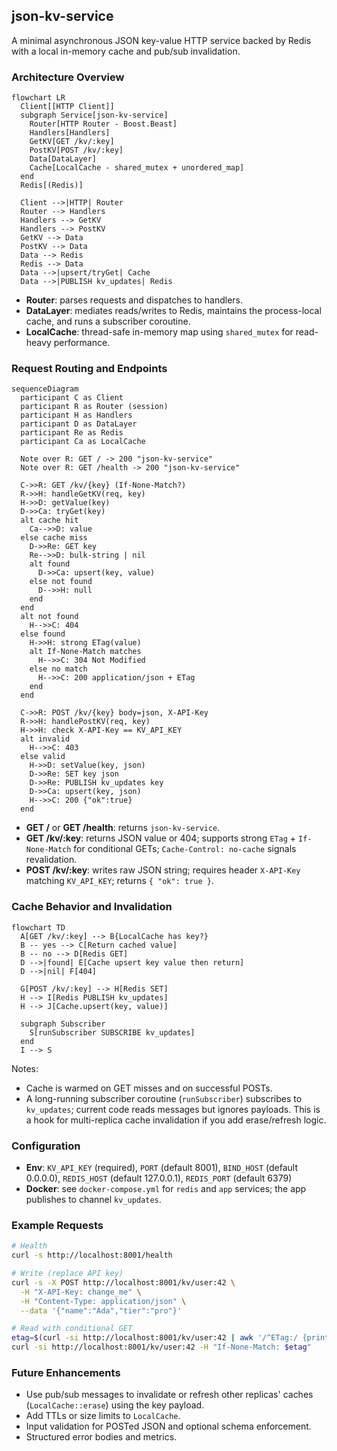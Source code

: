 ## json-kv-service

A minimal asynchronous JSON key-value HTTP service backed by Redis with a local in-memory cache and pub/sub invalidation.

### Architecture Overview
```mermaid
flowchart LR
  Client[[HTTP Client]]
  subgraph Service[json-kv-service]
    Router[HTTP Router - Boost.Beast]
    Handlers[Handlers]
    GetKV[GET /kv/:key]
    PostKV[POST /kv/:key]
    Data[DataLayer]
    Cache[LocalCache - shared_mutex + unordered_map]
  end
  Redis[(Redis)]

  Client -->|HTTP| Router
  Router --> Handlers
  Handlers --> GetKV
  Handlers --> PostKV
  GetKV --> Data
  PostKV --> Data
  Data --> Redis
  Redis --> Data
  Data -->|upsert/tryGet| Cache
  Data -->|PUBLISH kv_updates| Redis
```

- **Router**: parses requests and dispatches to handlers.
- **DataLayer**: mediates reads/writes to Redis, maintains the process-local cache, and runs a subscriber coroutine.
- **LocalCache**: thread-safe in-memory map using `shared_mutex` for read-heavy performance.

### Request Routing and Endpoints
```mermaid
sequenceDiagram
  participant C as Client
  participant R as Router (session)
  participant H as Handlers
  participant D as DataLayer
  participant Re as Redis
  participant Ca as LocalCache

  Note over R: GET / -> 200 "json-kv-service"
  Note over R: GET /health -> 200 "json-kv-service"

  C->>R: GET /kv/{key} (If-None-Match?)
  R->>H: handleGetKV(req, key)
  H->>D: getValue(key)
  D->>Ca: tryGet(key)
  alt cache hit
    Ca-->>D: value
  else cache miss
    D->>Re: GET key
    Re-->>D: bulk-string | nil
    alt found
      D->>Ca: upsert(key, value)
    else not found
      D-->>H: null
    end
  end
  alt not found
    H-->>C: 404
  else found
    H->>H: strong ETag(value)
    alt If-None-Match matches
      H-->>C: 304 Not Modified
    else no match
      H-->>C: 200 application/json + ETag
    end
  end

  C->>R: POST /kv/{key} body=json, X-API-Key
  R->>H: handlePostKV(req, key)
  H->>H: check X-API-Key == KV_API_KEY
  alt invalid
    H-->>C: 403
  else valid
    H->>D: setValue(key, json)
    D->>Re: SET key json
    D->>Re: PUBLISH kv_updates key
    D->>Ca: upsert(key, json)
    H-->>C: 200 {"ok":true}
  end
```

- **GET /** or **GET /health**: returns `json-kv-service`.
- **GET /kv/:key**: returns JSON value or 404; supports strong `ETag` + `If-None-Match` for conditional GETs; `Cache-Control: no-cache` signals revalidation.
- **POST /kv/:key**: writes raw JSON string; requires header `X-API-Key` matching `KV_API_KEY`; returns `{ "ok": true }`.

### Cache Behavior and Invalidation
```mermaid
flowchart TD
  A[GET /kv/:key] --> B{LocalCache has key?}
  B -- yes --> C[Return cached value]
  B -- no --> D[Redis GET]
  D -->|found| E[Cache upsert key value then return]
  D -->|nil| F[404]

  G[POST /kv/:key] --> H[Redis SET]
  H --> I[Redis PUBLISH kv_updates]
  H --> J[Cache.upsert(key, value)]

  subgraph Subscriber
    S[runSubscriber SUBSCRIBE kv_updates]
  end
  I --> S
```

Notes:
- Cache is warmed on GET misses and on successful POSTs.
- A long-running subscriber coroutine (`runSubscriber`) subscribes to `kv_updates`; current code reads messages but ignores payloads. This is a hook for multi-replica cache invalidation if you add erase/refresh logic.

### Configuration
- **Env**: `KV_API_KEY` (required), `PORT` (default 8001), `BIND_HOST` (default 0.0.0.0), `REDIS_HOST` (default 127.0.0.1), `REDIS_PORT` (default 6379)
- **Docker**: see `docker-compose.yml` for `redis` and `app` services; the app publishes to channel `kv_updates`.

### Example Requests
```bash
# Health
curl -s http://localhost:8001/health

# Write (replace API key)
curl -s -X POST http://localhost:8001/kv/user:42 \
  -H "X-API-Key: change_me" \
  -H "Content-Type: application/json" \
  --data '{"name":"Ada","tier":"pro"}'

# Read with conditional GET
etag=$(curl -si http://localhost:8001/kv/user:42 | awk '/^ETag:/ {print $2}')
curl -si http://localhost:8001/kv/user:42 -H "If-None-Match: $etag"
```

### Future Enhancements
- Use pub/sub messages to invalidate or refresh other replicas' caches (`LocalCache::erase`) using the key payload.
- Add TTLs or size limits to `LocalCache`.
- Input validation for POSTed JSON and optional schema enforcement.
- Structured error bodies and metrics.
